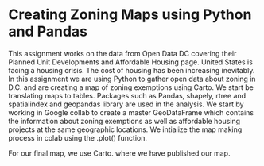 # Creating Zoning Maps using Python and Pandas

This assignment works on the data from Open Data DC covering their Planned Unit Developments and Affordable Housing page. United States is facing a housing crisis. The cost of housing has been increasing inevitably. In this assignment we are using Python to gather open data about zoning in D.C. and are creating a map of zoning exemptions using Carto. We start be translating maps to tables. Packages such as Pandas, shapely, rtree and spatialindex and geopandas library are used in the analysis. We start by working in Google collab to create a master GeoDataFrame which contains the information about zoning exemptions as well as affordable housing projects at the same geographic locations. We intialize the map making process in colab using the .plot() function. 

For our final map, we use Carto. where we have published our map. 

